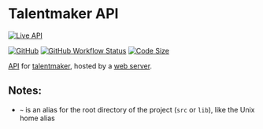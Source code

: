 # Talentmaker API

[![Live API](https://img.shields.io/badge/Api-api.talentmaker.ca-blue?style=for-the-badge&logo=oracle)](https://api.talentmaker.ca)

[![GitHub](https://img.shields.io/github/license/talentmaker/api?style=flat-square)](https://github.com/talentmaker/api/blob/master/LICENSE)
[![GitHub Workflow Status](https://img.shields.io/github/workflow/status/talentmaker/api/CI?style=flat-square&logo=Github)](https://github.com/talentmaker/api/actions)
[![Code Size](https://img.shields.io/github/languages/code-size/talentmaker/api?style=flat-square)](.)

[API](https://api.talentmaker.ca) for [talentmaker](https://talentmaker.ca), hosted by a [web server](https://github.com/talentmaker/web-server).

## Notes:

-   `~` is an alias for the root directory of the project (`src` or `lib`), like the Unix home alias
